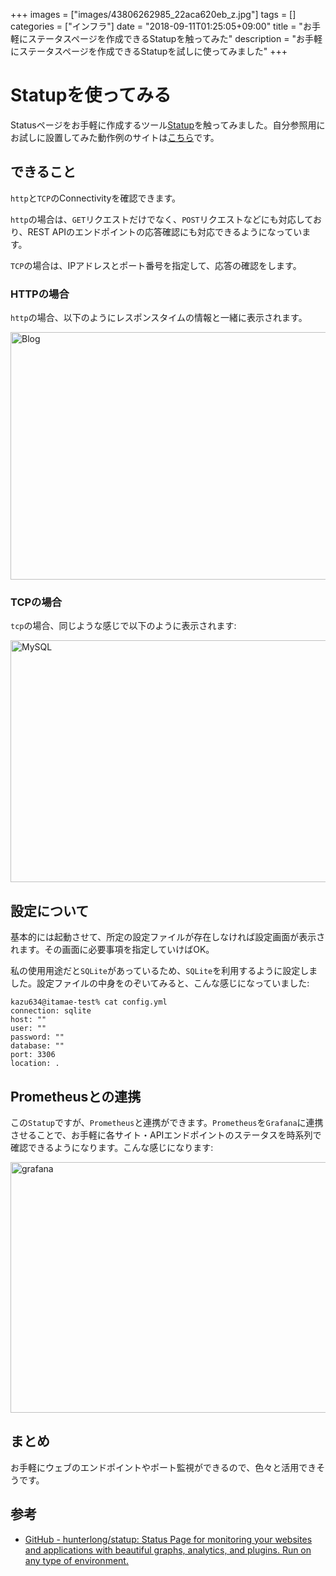 +++
images = ["images/43806262985_22aca620eb_z.jpg"]
tags = []
categories = ["インフラ"]
date = "2018-09-11T01:25:05+09:00"
title = "お手軽にステータスページを作成できるStatupを触ってみた"
description = "お手軽にステータスページを作成できるStatupを試しに使ってみました"
+++

# Statupを使ってみる
Statusページをお手軽に作成するツール[Statup](https://github.com/hunterlong/statup)を触ってみました。自分参照用にお試しに設置してみた動作例のサイトは[こちら](https://status.kazu634.com/)です。

## できること
`http`と`TCP`のConnectivityを確認できます。

`http`の場合は、`GET`リクエストだけでなく、`POST`リクエストなどにも対応しており、REST APIのエンドポイントの応答確認にも対応できるようになっています。

`TCP`の場合は、IPアドレスとポート番号を指定して、応答の確認をします。

### HTTPの場合
`http`の場合、以下のようにレスポンスタイムの情報と一緒に表示されます。

<a data-flickr-embed="true"  href="https://www.flickr.com/photos/42332031@N02/43806262985/in/dateposted/" title="Blog"><img src="https://farm2.staticflickr.com/1892/43806262985_22aca620eb_z.jpg" width="640" height="396" alt="Blog"></a><script async src="//embedr.flickr.com/assets/client-code.js" charset="utf-8"></script>

### TCPの場合
`tcp`の場合、同じような感じで以下のように表示されます:

<a data-flickr-embed="true"  href="https://www.flickr.com/photos/42332031@N02/44715041271/in/photostream/" title="MySQL"><img src="https://farm2.staticflickr.com/1860/44715041271_6927bba1bc_z.jpg" width="640" height="387" alt="MySQL"></a><script async src="//embedr.flickr.com/assets/client-code.js" charset="utf-8"></script>

## 設定について
基本的には起動させて、所定の設定ファイルが存在しなければ設定画面が表示されます。その画面に必要事項を指定していけばOK。

私の使用用途だと`SQLite`があっているため、`SQLite`を利用するように設定しました。設定ファイルの中身をのぞいてみると、こんな感じになっていました:

```
kazu634@itamae-test% cat config.yml
connection: sqlite
host: ""
user: ""
password: ""
database: ""
port: 3306
location: .
```

## Prometheusとの連携
この`Statup`ですが、`Prometheus`と連携ができます。`Prometheus`を`Grafana`に連携させることで、お手軽に各サイト・APIエンドポイントのステータスを時系列で確認できるようになります。こんな感じになります:

<a data-flickr-embed="true"  href="https://www.flickr.com/photos/42332031@N02/44715067701/in/photostream/" title="grafana"><img src="https://farm2.staticflickr.com/1892/44715067701_93d0dee140_z.jpg" width="640" height="401" alt="grafana"></a><script async src="//embedr.flickr.com/assets/client-code.js" charset="utf-8"></script>

## まとめ
お手軽にウェブのエンドポイントやポート監視ができるので、色々と活用できそうです。

## 参考
- [GitHub - hunterlong/statup: Status Page for monitoring your websites and applications with beautiful graphs, analytics, and plugins. Run on any type of environment.](https://github.com/hunterlong/statup)

